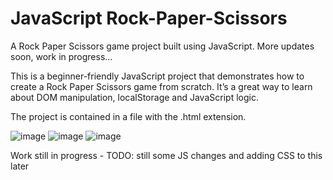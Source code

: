 # JavaScript Rock-Paper-Scissors

A Rock Paper Scissors game project built using JavaScript. More updates soon, work in progress...

This is a beginner-friendly JavaScript project that demonstrates how to create a Rock Paper Scissors game from scratch. It’s a great way to learn about DOM manipulation, localStorage and JavaScript logic.

The project is contained in a file with the .html extension.

![image](https://github.com/user-attachments/assets/d6c3ff51-00b0-45bf-90be-2ec7ee2247f7)
![image](https://github.com/user-attachments/assets/c28957a4-5d61-4503-be1b-b6277fc5a81d)
![image](https://github.com/user-attachments/assets/0de25797-c1fe-4b84-b6ca-c07435c8f9a2)


Work still in progress - TODO: still some JS changes and adding CSS to this later
